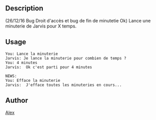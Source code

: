 <!---
IMPORTANT
=========
This README.md is displayed in the WebStore as well as within Jarvis app
Please do not change the structure of this file
Fill-in Description, Usage & Author sections
Make sure to rename the [en] folder into the language code your plugin is written in (ex: fr, es, de, it...)
For multi-language plugin:
- clone the language directory and translate commands/functions.sh
- optionally write the Description / Usage sections in several languages
-->
## Description
(26/12/16 Bug Droit d'accès et bug de fin de minutetie Ok)
Lance une minuterie de Jarvis pour X temps.

## Usage
```
You: Lance la minuterie
Jarvis: Je lance la minuterie pour combien de temps ?
You: 4 minutes
Jarvis:  Ok c'est parti pour 4 minutes

NEWS:
You: Efface la minuterie
Jarvis:  J'efface toutes les minuteries en cours...
```

## Author
[Alex](https://github.com/Jean-Bernard-Hallez/jarvis-minuterie)
